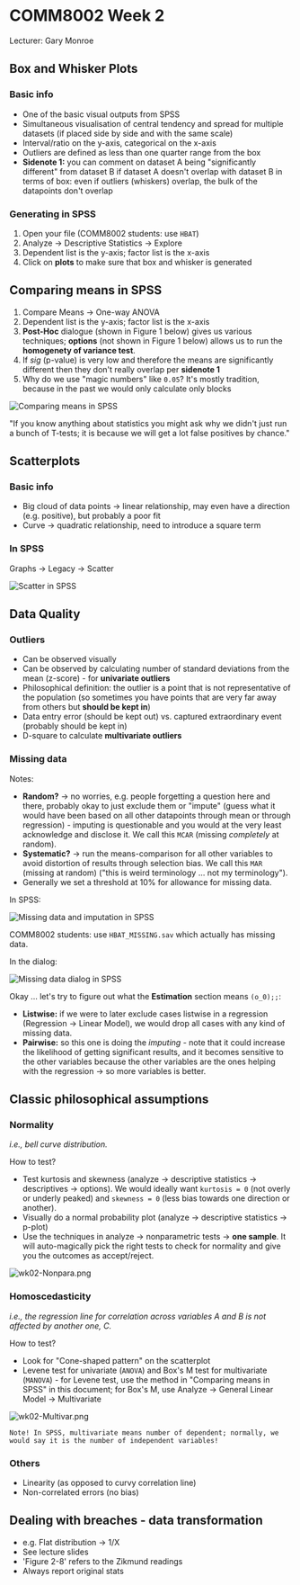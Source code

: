 # COMM8002 Week 2

Lecturer: Gary Monroe

## Box and Whisker Plots

### Basic info

- One of the basic visual outputs from SPSS
- Simultaneous visualisation of central tendency and spread for multiple datasets (if placed side by side and with the same scale)
- Interval/ratio on the y-axis, categorical on the x-axis
- Outliers are defined as less than one quarter range from the box
- **Sidenote 1:** you can comment on dataset A being "significantly different" from dataset B if dataset A doesn't overlap with dataset B in terms of box: even if outliers (whiskers) overlap, the bulk of the datapoints don't overlap

### Generating in SPSS

1. Open your file (COMM8002 students: use  `HBAT`)
2. Analyze &rarr; Descriptive Statistics &rarr; Explore
3. Dependent list is the y-axis; factor list is the x-axis
4. Click on **plots** to make sure that box and whisker is generated

## Comparing means in SPSS

1. Compare Means &rarr; One-way ANOVA
2. Dependent list is the y-axis; factor list is the x-axis
3. **Post-Hoc** dialogue (shown in Figure 1 below) gives us various techniques; **options** (not shown in Figure 1 below) allows us to run the **homogenety of variance test**.
4. If _sig_ (p-value) is very low and therefore the means are significantly different then they don't really overlap per **sidenote 1**
5. Why do we use "magic numbers" like `0.05`? It's mostly tradition, because in the past we would only calculate only blocks

![Comparing means in SPSS](wk02-CompareMeans.gif)

"If you know anything about statistics you might ask why we didn't just run a bunch of T-tests; it is because we will get a lot false positives by chance."

## Scatterplots

### Basic info

- Big cloud of data points &rarr; linear relationship, may even have a direction (e.g. positive), but probably a poor fit
- Curve &rarr; quadratic relationship, need to introduce a square term

### In SPSS

Graphs &rarr; Legacy &rarr; Scatter

![Scatter in SPSS](wk02-Scatter.gif)

## Data Quality

### Outliers

- Can be observed visually
- Can be observed by calculating number of standard deviations from the mean (z-score) - for **univariate outliers**
- Philosophical definition: the outlier is a point that is not representative of the population (so sometimes you have points that are very far away from others but **should be kept in**)
- Data entry error (should be kept out) vs. captured extraordinary event (probably should be kept in)
- D-square to calculate **multivariate outliers**

### Missing data

Notes:

- **Random?** &rarr; no worries, e.g. people forgetting a question here and there, probably okay to just exclude them or "impute" (guess what it would have been based on all other datapoints through mean or through regression) - imputing is questionable and you would at the very least acknowledge and disclose it. We call this `MCAR` (missing *completely* at random).
- **Systematic?** &rarr; run the means-comparison for all other variables to avoid distortion of results through selection bias. We call this `MAR` (missing at random) ("this is weird terminology ... not my terminology").
- Generally we set a threshold at 10% for allowance for missing data.

In SPSS:

![Missing data and imputation in SPSS](wk02-MissingVals.png)

COMM8002 students: use `HBAT_MISSING.sav` which actually has missing data.

In the dialog:

![Missing data dialog in SPSS](wk02-MissingValsDialog.png)

Okay ... let's try to figure out what the **Estimation** section means `(o_0);;`:

- **Listwise:** if we were to later exclude cases listwise in a regression (Regression &rarr; Linear Model), we would drop all cases with any kind of missing data.
- **Pairwise:** so this one is doing the *imputing* - note that it could increase the likelihood of getting significant results, and it becomes sensitive to the other variables because the other variables are the ones helping with the regression &rarr; so more variables is better.

## Classic philosophical assumptions

### Normality

_i.e., bell curve distribution._

How to test?

- Test kurtosis and skewness (analyze &rarr; descriptive statistics &rarr; descriptives &rarr; options). We would ideally want `kurtosis = 0` (not overly or underly peaked) and  `skewness = 0` (less bias towards one direction or another).
- Visually do a normal probability plot (analyze &rarr; descriptive statistics &rarr; p-plot)
- Use the techniques in analyze &rarr; nonparametric tests &rarr; **one sample**. It will auto-magically pick the right tests to check for normality and give you the outcomes as accept/reject.

![wk02-Nonpara.png](wk02-Nonpara.png)

### Homoscedasticity

*i.e., the regression line for correlation across variables A and B is not affected by another one, C.*

How to test?

- Look for "Cone-shaped pattern" on the scatterplot
- Levene test for univariate (`ANOVA`) and Box's M test for multivariate (`MANOVA`) - for Levene test, use the method in "Comparing means in SPSS" in this document; for Box's M, use Analyze &rarr; General Linear Model &rarr; Multivariate

![wk02-Multivar.png](wk02-Multivar.png)

```
Note! In SPSS, multivariate means number of dependent; normally, we would say it is the number of independent variables!
```

### Others 

- Linearity (as opposed to curvy correlation line)
- Non-correlated errors (no bias)

## Dealing with breaches - data transformation

- e.g. Flat distribution &rarr; 1/X
- See lecture slides
- 'Figure 2-8' refers to the Zikmund readings
- Always report original stats

